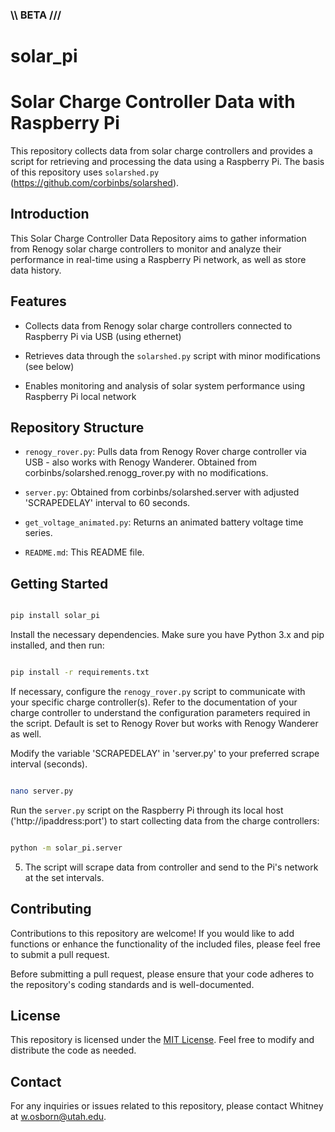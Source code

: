 ### \\\ BETA /// 


# solar_pi



# Solar Charge Controller Data with Raspberry Pi

This repository collects data from solar charge controllers and provides a script for retrieving and processing the data using a Raspberry Pi. The basis of this repository uses `solarshed.py` (https://github.com/corbinbs/solarshed).

## Introduction

This Solar Charge Controller Data Repository aims to gather information from Renogy solar charge controllers to monitor and analyze their performance in real-time using a Raspberry Pi network, as well as store data history.

## Features

- Collects data from Renogy solar charge controllers connected to Raspberry Pi via USB (using ethernet)

- Retrieves data through the `solarshed.py` script with minor modifications (see below)

- Enables monitoring and analysis of solar system performance using Raspberry Pi local network

## Repository Structure

- `renogy_rover.py`: Pulls data from Renogy Rover charge controller via USB - also works with Renogy Wanderer. Obtained from corbinbs/solarshed.renogg_rover.py with no modifications.

- `server.py`: Obtained from corbinbs/solarshed.server with adjusted 'SCRAPEDELAY' interval to 60 seconds.

- `get_voltage_animated.py`: Returns an animated battery voltage time series.

- `README.md`: This README file.


## Getting Started

```bash

pip install solar_pi

```
Install the necessary dependencies. Make sure you have Python 3.x and pip installed, and then run:

```bash

pip install -r requirements.txt

```

If necessary, configure the `renogy_rover.py` script to communicate with your specific charge controller(s). Refer to the documentation of your charge controller to understand the configuration parameters required in the script. Default is set to Renogy Rover but works with Renogy Wanderer as well.

Modify the variable 'SCRAPEDELAY' in 'server.py' to your preferred scrape interval (seconds).

```bash

nano server.py

```

Run the `server.py` script on the Raspberry Pi through its local host ('http://ipaddress:port') to start collecting data from the charge controllers:

```bash

python -m solar_pi.server

```

5. The script will scrape data from controller and send to the Pi's network at the set intervals.
   

## Contributing

Contributions to this repository are welcome! If you would like to add functions or enhance the functionality of the included files, please feel free to submit a pull request.

Before submitting a pull request, please ensure that your code adheres to the repository's coding standards and is well-documented.

## License

This repository is licensed under the [MIT License](LICENSE). Feel free to modify and distribute the code as needed.

## Contact

For any inquiries or issues related to this repository, please contact Whitney at [w.osborn@utah.edu](mailto:w.osborn@utah.edu).
